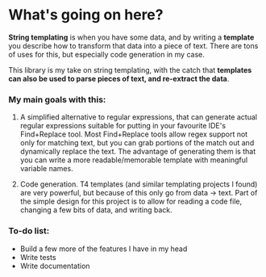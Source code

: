 # What's going on here?

**String templating** is when you have some data, and by writing a **template** you describe how to transform that data into a piece of text. There are tons of uses for this, but especially code generation in my case.

This library is my take on string templating, with the catch that **templates can also be used to parse pieces of text, and re-extract the data**.

### My main goals with this:

1. A simplified alternative to regular expressions, that can generate actual regular expressions suitable for putting in your favourite IDE's Find+Replace tool. Most Find+Replace tools allow regex support not only for matching text, but you can grab portions of the match out and dynamically replace the text. The advantage of generating them is that you can write a more readable/memorable template with meaningful variable names.

2. Code generation. T4 templates (and similar templating projects I found) are very powerful, but because of this only go from data -> text. Part of the simple design for this project is to allow for reading a code file, changing a few bits of data, and writing back.

### To-do list:
- Build a few more of the features I have in my head
- Write tests
- Write documentation
